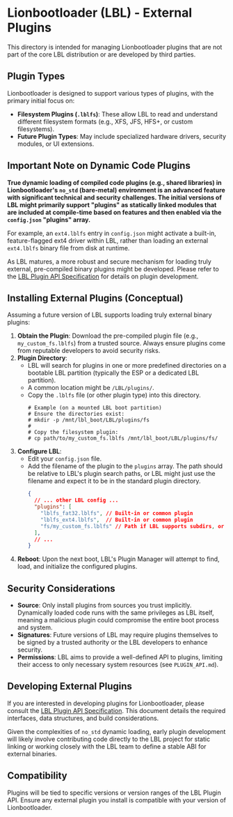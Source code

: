 # Lionbootloader (LBL) - External Plugins

This directory is intended for managing Lionbootloader plugins that are not part of the core LBL distribution or are developed by third parties.

## Plugin Types

Lionbootloader is designed to support various types of plugins, with the primary initial focus on:

*   **Filesystem Plugins (`.lblfs`)**: These allow LBL to read and understand different filesystem formats (e.g., XFS, JFS, HFS+, or custom filesystems).
*   **Future Plugin Types**: May include specialized hardware drivers, security modules, or UI extensions.

## Important Note on Dynamic Code Plugins

**True dynamic loading of compiled code plugins (e.g., shared libraries) in Lionbootloader's `no_std` (bare-metal) environment is an advanced feature with significant technical and security challenges. The initial versions of LBL might primarily support "plugins" as statically linked modules that are included at compile-time based on features and then enabled via the `config.json` "plugins" array.**

For example, an `ext4.lblfs` entry in `config.json` might activate a built-in, feature-flagged ext4 driver within LBL, rather than loading an external `ext4.lblfs` binary file from disk at runtime.

As LBL matures, a more robust and secure mechanism for loading truly external, pre-compiled binary plugins might be developed. Please refer to the [LBL Plugin API Specification](../docs/PLUGIN_API.md) for details on plugin development.

## Installing External Plugins (Conceptual)

Assuming a future version of LBL supports loading truly external binary plugins:

1.  **Obtain the Plugin**: Download the pre-compiled plugin file (e.g., `my_custom_fs.lblfs`) from a trusted source. Always ensure plugins come from reputable developers to avoid security risks.
2.  **Plugin Directory**:
    *   LBL will search for plugins in one or more predefined directories on a bootable LBL partition (typically the ESP or a dedicated LBL partition).
    *   A common location might be `/LBL/plugins/`.
    *   Copy the `.lblfs` file (or other plugin type) into this directory.
        ```
        # Example (on a mounted LBL boot partition)
        # Ensure the directories exist:
        # mkdir -p /mnt/lbl_boot/LBL/plugins/fs
        #
        # Copy the filesystem plugin:
        # cp path/to/my_custom_fs.lblfs /mnt/lbl_boot/LBL/plugins/fs/
        ```
3.  **Configure LBL**:
    *   Edit your `config.json` file.
    *   Add the filename of the plugin to the `plugins` array. The path should be relative to LBL's plugin search paths, or LBL might just use the filename and expect it to be in the standard plugin directory.
        ```json
        {
          // ... other LBL config ...
          "plugins": [
            "lblfs_fat32.lblfs", // Built-in or common plugin
            "lblfs_ext4.lblfs",  // Built-in or common plugin
            "fs/my_custom_fs.lblfs" // Path if LBL supports subdirs, or just "my_custom_fs.lblfs"
          ],
          // ...
        }
        ```
4.  **Reboot**: Upon the next boot, LBL's Plugin Manager will attempt to find, load, and initialize the configured plugins.

## Security Considerations

*   **Source**: Only install plugins from sources you trust implicitly. Dynamically loaded code runs with the same privileges as LBL itself, meaning a malicious plugin could compromise the entire boot process and system.
*   **Signatures**: Future versions of LBL may require plugins themselves to be signed by a trusted authority or the LBL developers to enhance security.
*   **Permissions**: LBL aims to provide a well-defined API to plugins, limiting their access to only necessary system resources (see `PLUGIN_API.md`).

## Developing External Plugins

If you are interested in developing plugins for Lionbootloader, please consult the [LBL Plugin API Specification](../docs/PLUGIN_API.md). This document details the required interfaces, data structures, and build considerations.

Given the complexities of `no_std` dynamic loading, early plugin development will likely involve contributing code directly to the LBL project for static linking or working closely with the LBL team to define a stable ABI for external binaries.

## Compatibility

Plugins will be tied to specific versions or version ranges of the LBL Plugin API. Ensure any external plugin you install is compatible with your version of Lionbootloader.